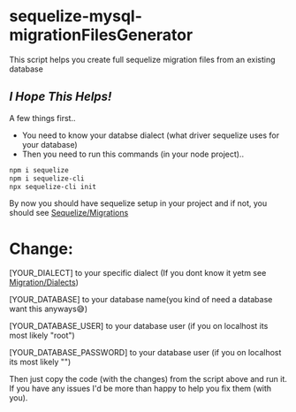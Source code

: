 # sequelize-mysql-migrationFilesGenerator
This script helps you create full sequelize migration files from an existing database
## _I Hope This Helps!_

A few things first..
- You need to know your databse dialect (what driver sequelize uses for your database)
- Then you need to run this commands (in your node project)..

```sh
npm i sequelize
npm i sequelize-cli
npx sequelize-cli init
```

By now you should have sequelize setup in your project and if not, you should see [Sequelize/Migrations](https://sequelize.org/docs/v6/other-topics/migrations/)

# Change:
[YOUR_DIALECT] to your specific dialect (If you dont know it yetm see [Migration/Dialects](https://sequelize.org/docs/v6/other-topics/dialect-specific-things/))

[YOUR_DATABASE] to your database name(you kind of need a database want this anyways😅)

[YOUR_DATABASE_USER] to your database user (if you on localhost its most likely "root")

[YOUR_DATABASE_PASSWORD] to your database user (if you on localhost its most likely "")



Then just copy the code (with the changes) from the script above and run it.
If you have any issues I'd be more than happy to help you fix them (with you).

